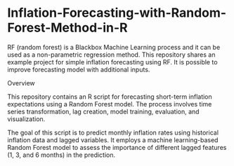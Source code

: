 # Inflation-Forecasting-with-Random-Forest-Method-in-R
 RF (random forest) is a Blackbox Machine Learning process and it can be used as a non-parametric regression method.  This repository shares an example project for simple inflation forecasting using RF.  It is possible to improve forecasting model with additional inputs.


Overview

This repository contains an R script for forecasting short-term inflation expectations using a Random Forest model. The process involves time series transformation, lag creation, model training, evaluation, and visualization.

The goal of this script is to predict monthly inflation rates using historical inflation data and lagged variables. It employs a machine learning-based Random Forest model to assess the importance of different lagged features (1, 3, and 6 months) in the prediction.
